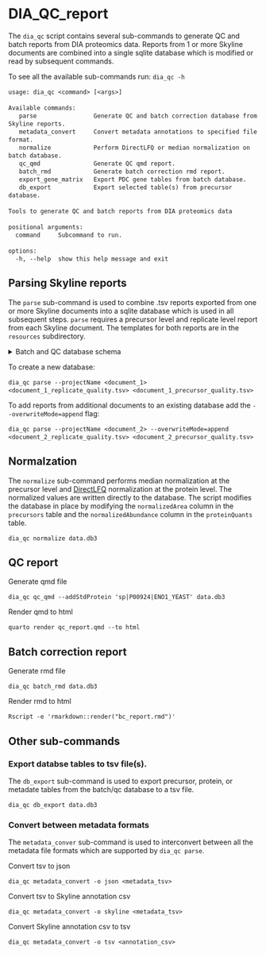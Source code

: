 # DIA_QC_report

The `dia_qc` script contains several sub-commands to generate QC and batch reports from DIA proteomics data. Reports from 1 or more Skyline documents are combined into a single sqlite database which is modified or read by subsequent commands.

To see all the available sub-commands run: `dia_qc -h`

```
usage: dia_qc <command> [<args>]

Available commands:
   parse                Generate QC and batch correction database from Skyline reports.
   metadata_convert     Convert metadata annotations to specified file format.
   normalize            Perform DirectLFQ or median normalization on batch database.
   qc_qmd               Generate QC qmd report.
   batch_rmd            Generate batch correction rmd report.
   export_gene_matrix   Export PDC gene tables from batch database.
   db_export            Export selected table(s) from precursor database.

Tools to generate QC and batch reports from DIA proteomics data

positional arguments:
  command     Subcommand to run.

options:
  -h, --help  show this help message and exit
```

## Parsing Skyline reports

The `parse` sub-command is used to combine .tsv reports exported from one or more Skyline documents into a sqlite database which is used in all subsequent steps. `parse` requires a precursor level and replicate level report from each Skyline document. The templates for both reports are in the `resources` subdirectory.

<details>
  <summary>Batch and QC database schema</summary>

![alt text](https://github.com/ajmaurais/DIA_QC_report/blob/dev/resources/schema.png?raw=true)

</details>

To create a new database:

```
dia_qc parse --projectName <document_1> <document_1_replicate_quality.tsv> <document_1_precursor_quality.tsv> 
```

To add reports from additional documents to an existing database add the `--overwriteMode=append` flag:

```
dia_qc parse --projectName <document_2> --overwriteMode=append <document_2_replicate_quality.tsv> <document_2_precursor_quality.tsv> 
```

## Normalzation

The `normalize` sub-command performs median normalization at the precursor level and [DirectLFQ](https://github.com/MannLabs/directlfq) normalization at the protein level. The normalized values are written directly to the database. The script modifies the database in place by modifying the `normalizedArea` column in the `precursors` table and the `normalizedAbundance` column in the `proteinQuants` table.

```
dia_qc normalize data.db3
```

## QC report

Generate qmd file

```
dia_qc qc_qmd --addStdProtein 'sp|P00924|ENO1_YEAST' data.db3
```

Render qmd to html

```
quarto render qc_report.qmd --to html
```

## Batch correction report

Generate rmd file

```
dia_qc batch_rmd data.db3
```

Render rmd to html

```
Rscript -e 'rmarkdown::render("bc_report.rmd")'
```

## Other sub-commands

### Export databse tables to tsv file(s).

The `db_export` sub-command is used to export precursor, protein, or metadate tables from the batch/qc database to a tsv file.

```
dia_qc db_export data.db3
```

### Convert between metadata formats

The `metadata_conver` sub-command is used to interconvert between all the metadata file formats which are supported by `dia_qc parse`.

Convert tsv to json

```
dia_qc metadata_convert -o json <metadata_tsv>
```

Convert tsv to Skyline annotation csv

```
dia_qc metadata_convert -o skyline <metadata_tsv>
```

Convert Skyline annotation csv to tsv

```
dia_qc metadata_convert -o tsv <annotation_csv>
```
